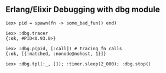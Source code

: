 ## Erlang/Elixir Debugging with dbg module

```
iex> pid = spawn(fn -> some_bad_fun() end)

iex> :dbg.tracer
{:ok, #PID<0.93.0>}

iex> :dbg.p(pid, [:call]) # tracing fn calls
{:ok, [{:matched, :nonode@nohost, 1}]}

iex> :dbg.tpl(:_, []); :timer.sleep(2_000); :dbg.stop()
```
